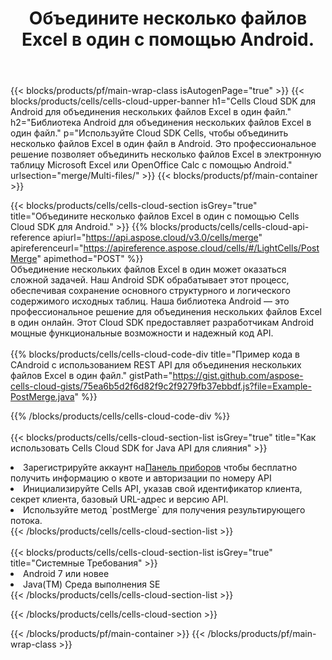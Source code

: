 ﻿---
title: Объедините несколько файлов Excel в один с помощью Android.
description:  Облачные API и SDK для объединения нескольких файлов Excel с помощью Android.
---
{{< blocks/products/pf/main-wrap-class isAutogenPage="true" >}}
{{< blocks/products/cells/cells-cloud-upper-banner h1="Cells Cloud SDK для Android для объединения нескольких файлов Excel в один файл." h2="Библиотека Android для объединения нескольких файлов Excel в один файл." p="Используйте Cloud SDK Cells, чтобы объединить несколько файлов Excel в один файл в Android. Это профессиональное решение позволяет объединить несколько файлов Excel в электронную таблицу Microsoft Excel или OpenOffice Calc с помощью Android." urlsection="merge/Multi-files/" >}}
{{< blocks/products/pf/main-container >}}

{{< blocks/products/cells/cells-cloud-section isGrey="true" title="Объедините несколько файлов Excel в один с помощью Cells Cloud SDK для Android." >}}
{{% blocks/products/cells/cells-cloud-api-reference apiurl="https://api.aspose.cloud/v3.0/cells/merge" apireferenceurl="https://apireference.aspose.cloud/cells/#/LightCells/PostMerge" apimethod="POST" %}}
<br/>
Объединение нескольких файлов Excel в один может оказаться сложной задачей. Наш Android SDK обрабатывает этот процесс, обеспечивая сохранение основного структурного и логического содержимого исходных таблиц. Наша библиотека Android — это профессиональное решение для объединения нескольких файлов Excel в один онлайн. Этот Cloud SDK предоставляет разработчикам Android мощные функциональные возможности и надежный код API.
<br/>
<br/>
{{% blocks/products/cells/cells-cloud-code-div title="Пример кода в CAndroid с использованием REST API для объединения нескольких файлов Excel в один файл." gistPath="https://gist.github.com/aspose-cells-cloud-gists/75ea6b5d2f6d82f9c2f9279fb37ebbdf.js?file=Example-PostMerge.java" %}}
  
{{% /blocks/products/cells/cells-cloud-code-div %}}
<br/>
<br/>
{{< blocks/products/cells/cells-cloud-section-list isGrey="true" title="Как использовать Cells Cloud SDK for Java API для слияния" >}}
<li> Зарегистрируйте аккаунт на<a href="https://dashboard.aspose.cloud/">Панель приборов</a> чтобы бесплатно получить информацию о квоте и авторизации по номеру API</li>
<li>Инициализируйте Cells API, указав свой идентификатор клиента, секрет клиента, базовый URL-адрес и версию API.</li>
<li>Используйте метод `postMerge` для получения результирующего потока.</li>
{{< /blocks/products/cells/cells-cloud-section-list >}}
<br/>
<br/>
{{< blocks/products/cells/cells-cloud-section-list isGrey="true" title="Системные Требования" >}}
<li>Android 7 или новее</li>
<li>Java(TM) Среда выполнения SE</li>
{{< /blocks/products/cells/cells-cloud-section-list >}}

{{< /blocks/products/cells/cells-cloud-section >}}

{{< /blocks/products/pf/main-container >}}
{{< /blocks/products/pf/main-wrap-class >}}
